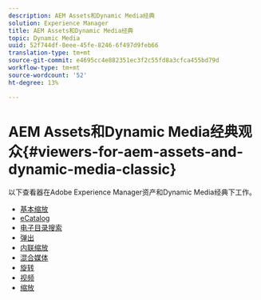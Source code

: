 ```yaml
---
description: AEM Assets和Dynamic Media经典
solution: Experience Manager
title: AEM Assets和Dynamic Media经典
topic: Dynamic Media
uuid: 52f744df-8eee-45fe-8246-6f497d9feb66
translation-type: tm+mt
source-git-commit: e4695cc4e882351ec3f2c55fd8a3cfca455bd79d
workflow-type: tm+mt
source-wordcount: '52'
ht-degree: 13%

---
```



# AEM Assets和Dynamic Media经典观众{#viewers-for-aem-assets-and-dynamic-media-classic}

以下查看器在Adobe Experience Manager资产和Dynamic Media经典下工作。

* [基本缩放](c-html5-20-basic-zoom-viewer-about/c-html5-20-basic-zoom-viewer-about.md)
* [eCatalog](c-html5-20-ecatalog-viewer-about/c-html5-20-ecatalog-viewer-about.md)
* [电子目录搜索](c-html5-ecatsearch-viewer-about/c-html5-ecatsearch-viewer-about.md)
* [弹出](c-html5-flyout-viewer-20-about/c-html5-flyout-viewer-20-about.md)
* [内联缩放](c-html5-inlinezoom-viewer-about/c-html5-inlinezoom-viewer-about.md)
* [混合媒体](c-html5-mixedmedia-viewer-about/c-html5-mixedmedia-viewer-about.md)
* [旋转](c-html5-spin-viewer-about/c-html5-spin-viewer-about.md)
* [视频](c-html5-video-reference/c-html5-video-reference.md)
* [缩放](c-html5-20-zoom-viewer-about/c-html5-20-zoom-viewer-about.md)

<!--Add others. The TOC levels in the viewers TOC doesn't seem quite right RB: FIXED-->